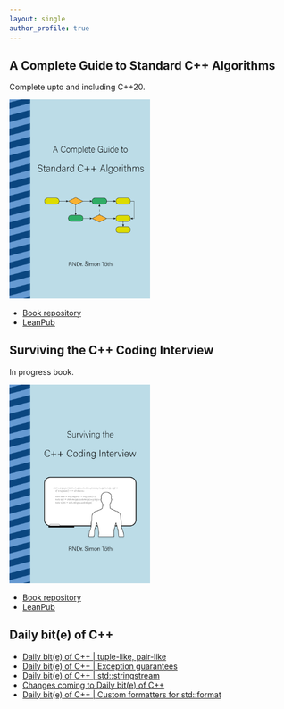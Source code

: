 ```yaml
---
layout: single
author_profile: true
---
```


## A Complete Guide to Standard C++ Algorithms

Complete upto and including C++20.

[<img src="assets/images/book_algorithms_cover.png" width="50%">](https://leanpub.com/cpp-algorithms-guide)

- [Book repository](https://github.com/HappyCerberus/book-cpp-algorithms)
- [LeanPub](https://leanpub.com/cpp-algorithms-guide)

## Surviving the C++ Coding Interview

In progress book.

[<img src="assets/images/book_coding_interview_cover.png" width="50%">](https://leanpub.com/cpp-coding-interview)

- [Book repository](https://leanpub.com/cpp-coding-interview)
- [LeanPub](https://leanpub.com/cpp-coding-interview)

## Daily bit(e) of C++

<ul>
<!-- SUBSTACK:START --><li><a href="https://medium.com/@simontoth/daily-bit-e-of-c-tuple-like-pair-like-0ba543001aab?source=rss-1e1de1006a93------2">Daily bit&lpar;e&rpar; of C++ | tuple-like, pair-like</a></li><li><a href="https://medium.com/@simontoth/daily-bit-e-of-c-exception-guarantees-7a6693db5fc3?source=rss-1e1de1006a93------2">Daily bit&lpar;e&rpar; of C++ | Exception guarantees</a></li><li><a href="https://medium.com/@simontoth/daily-bit-e-of-c-std-stringstream-ec4b17b7d565?source=rss-1e1de1006a93------2">Daily bit&lpar;e&rpar; of C++ | std::stringstream</a></li><li><a href="https://medium.com/@simontoth/changes-coming-to-daily-bit-e-of-c-1a5a6f263417?source=rss-1e1de1006a93------2">Changes coming to Daily bit&lpar;e&rpar; of C++</a></li><li><a href="https://medium.com/@simontoth/daily-bit-e-of-c-custom-formatters-for-std-format-2d43f9827fd2?source=rss-1e1de1006a93------2">Daily bit&lpar;e&rpar; of C++ | Custom formatters for std::format</a></li><!-- SUBSTACK:END -->
</ul>